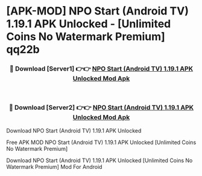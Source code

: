 # [APK-MOD] NPO Start (Android TV) 1.19.1 APK Unlocked - [Unlimited Coins No Watermark Premium] qq22b



<div align="center">
<h3>🔴 Download [Server1] 👉👉 <a href="https://momento.my/?title=NPO_Start_(Android_TV)_1.19.1_APK_Unlocked">NPO Start (Android TV) 1.19.1 APK Unlocked Mod Apk</a></h3><br>

<h3>🔴 Download [Server2] 👉👉 <a href="https://momento.my/?title=NPO_Start_(Android_TV)_1.19.1_APK_Unlocked">NPO Start (Android TV) 1.19.1 APK Unlocked Mod Apk</a></h3>
</div>



Download NPO Start (Android TV) 1.19.1 APK Unlocked 

Free APK MOD NPO Start (Android TV) 1.19.1 APK Unlocked [Unlimited Coins No Watermark Premium]

Download NPO Start (Android TV) 1.19.1 APK Unlocked [Unlimited Coins No Watermark Premium] Mod For Android
